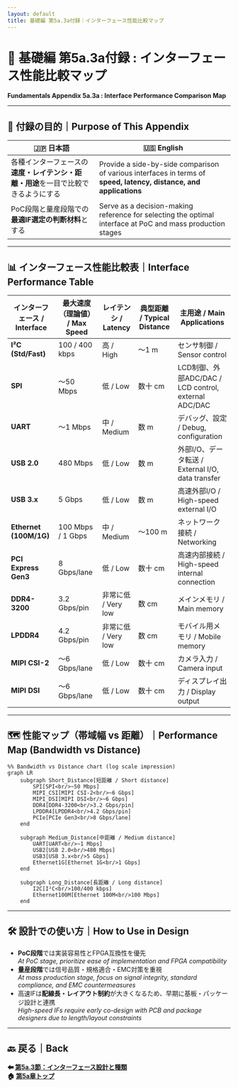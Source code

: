 ```yaml
---
layout: default
title: 基礎編 第5a.3a付録｜インターフェース性能比較マップ
---
```


# 📎 基礎編 第5a.3a付録 : インターフェース性能比較マップ  
**Fundamentals Appendix 5a.3a : Interface Performance Comparison Map**

---

## 🎯 付録の目的｜Purpose of This Appendix

| 🇯🇵 日本語 | 🇺🇸 English |
|-----------|-----------|
| 各種インターフェースの**速度・レイテンシ・距離・用途**を一目で比較できるようにする | Provide a side-by-side comparison of various interfaces in terms of **speed, latency, distance, and applications** |
| PoC段階と量産段階での**最適IF選定の判断材料**とする | Serve as a decision-making reference for selecting the optimal interface at PoC and mass production stages |

---

## 📊 インターフェース性能比較表｜Interface Performance Table

| インターフェース / Interface | 最大速度（理論値） / Max Speed | レイテンシ / Latency | 典型距離 / Typical Distance | 主用途 / Main Applications |
|-----------------------------|-------------------------------|---------------------|-----------------------------|----------------------------|
| **I²C (Std/Fast)**           | 100 / 400 kbps                | 高 / High           | ～1 m                       | センサ制御 / Sensor control |
| **SPI**                     | ～50 Mbps                     | 低 / Low            | 数十 cm                     | LCD制御、外部ADC/DAC / LCD control, external ADC/DAC |
| **UART**                    | ～1 Mbps                      | 中 / Medium         | 数 m                        | デバッグ、設定 / Debug, configuration |
| **USB 2.0**                  | 480 Mbps                      | 低 / Low            | 数 m                        | 外部I/O、データ転送 / External I/O, data transfer |
| **USB 3.x**                  | 5 Gbps                        | 低 / Low            | 数 m                        | 高速外部I/O / High-speed external I/O |
| **Ethernet (100M/1G)**       | 100 Mbps / 1 Gbps              | 中 / Medium         | ～100 m                     | ネットワーク接続 / Networking |
| **PCI Express Gen3**         | 8 Gbps/lane                    | 低 / Low            | 数十 cm                     | 高速内部接続 / High-speed internal connection |
| **DDR4-3200**                | 3.2 Gbps/pin                   | 非常に低 / Very low | 数 cm                       | メインメモリ / Main memory |
| **LPDDR4**                   | 4.2 Gbps/pin                   | 非常に低 / Very low | 数 cm                       | モバイル用メモリ / Mobile memory |
| **MIPI CSI-2**               | ～6 Gbps/lane                  | 低 / Low            | 数十 cm                     | カメラ入力 / Camera input |
| **MIPI DSI**                 | ～6 Gbps/lane                  | 低 / Low            | 数十 cm                     | ディスプレイ出力 / Display output |

---

## 🗺 性能マップ（帯域幅 vs 距離）｜Performance Map (Bandwidth vs Distance)

```mermaid
%% Bandwidth vs Distance chart (log scale impression)
graph LR
    subgraph Short_Distance[短距離 / Short distance]
        SPI[SPI<br/>~50 Mbps]
        MIPI_CSI[MIPI CSI-2<br/>~6 Gbps]
        MIPI_DSI[MIPI DSI<br/>~6 Gbps]
        DDR4[DDR4-3200<br/>3.2 Gbps/pin]
        LPDDR4[LPDDR4<br/>4.2 Gbps/pin]
        PCIe[PCIe Gen3<br/>8 Gbps/lane]
    end

    subgraph Medium_Distance[中距離 / Medium distance]
        UART[UART<br/>~1 Mbps]
        USB2[USB 2.0<br/>480 Mbps]
        USB3[USB 3.x<br/>5 Gbps]
        Ethernet1G[Ethernet 1G<br/>1 Gbps]
    end

    subgraph Long_Distance[長距離 / Long distance]
        I2C[I²C<br/>100/400 kbps]
        Ethernet100M[Ethernet 100M<br/>100 Mbps]
    end
```

---

## 🛠 設計での使い方｜How to Use in Design

- **PoC段階**では実装容易性とFPGA互換性を優先  
  *At PoC stage, prioritize ease of implementation and FPGA compatibility*
- **量産段階**では信号品質・規格適合・EMC対策を重視  
  *At mass production stage, focus on signal integrity, standard compliance, and EMC countermeasures*
- 高速IFは**配線長・レイアウト制約**が大きくなるため、早期に基板・パッケージ設計と連携  
  *High-speed IFs require early co-design with PCB and package designers due to length/layout constraints*

---

## 🔙 戻る｜Back

**⬅ [第5a.3節：インターフェース設計と種類](5a.3_interface_design.md)**  
**🏠 [第5a章トップ](README.md)**
